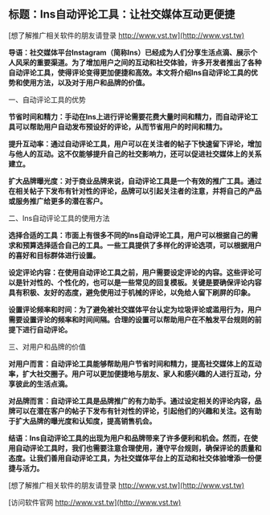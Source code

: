 ## **标题：Ins自动评论工具：让社交媒体互动更便捷**

[想了解推广相关软件的朋友请登录 http://www.vst.tw](http://www.vst.tw)

**导语：社交媒体平台Instagram（简称Ins）已经成为人们分享生活点滴、展示个人风采的重要渠道。为了增加用户之间的互动和社交体验，许多开发者推出了各种自动评论工具，使得评论变得更加便捷和高效。本文将介绍Ins自动评论工具的优势和使用方法，以及对于用户和品牌的价值。**

一、自动评论工具的优势

**节省时间和精力：手动在Ins上进行评论需要花费大量时间和精力，而自动评论工具可以帮助用户自动发布预设好的评论，从而节省用户的时间和精力。**

**提升互动率：通过自动评论工具，用户可以在关注者的帖子下快速留下评论，增加与他人的互动。这不仅能够提升自己的社交影响力，还可以促进社交媒体上的关系建立。**

**扩大品牌曝光度：对于商业品牌来说，自动评论工具是一个有效的推广工具。通过在相关帖子下发布有针对性的评论，品牌可以引起关注者的注意，并将自己的产品或服务推广给更多的潜在客户。**

二、Ins自动评论工具的使用方法

**选择合适的工具：市面上有很多不同的Ins自动评论工具，用户可以根据自己的需求和预算选择适合自己的工具。一些工具提供了多样化的评论选项，可以根据用户的喜好和目标群体进行设置。**

**设定评论内容：在使用自动评论工具之前，用户需要设定评论的内容。这些评论可以是针对性的、个性化的，也可以是一些常见的回复模板。关键是要确保评论内容具有积极、友好的态度，避免使用过于机械的评论，以免给人留下刷屏的印象。**

**设置评论频率和时间：为了避免被社交媒体平台认定为垃圾评论或滥用行为，用户需要设置评论的频率和时间间隔。合理的设置可以帮助用户在不触发平台规则的前提下进行自动评论。**

三、对用户和品牌的价值

**对用户而言：自动评论工具能够帮助用户节省时间和精力，提高社交媒体上的互动率，扩大社交圈子。用户可以更加便捷地与朋友、家人和感兴趣的人进行互动，分享彼此的生活点滴。**

**对品牌而言：自动评论工具是品牌推广的有力助手。通过设定相关的评论内容，品牌可以在潜在客户的帖子下发布有针对性的评论，引起他们的兴趣和关注。这有助于扩大品牌的曝光度和认知度，提高销售机会。**

**结语：Ins自动评论工具的出现为用户和品牌带来了许多便利和机会。然而，在使用自动评论工具时，我们也需要注意合理使用，遵守平台规则，确保评论的质量和态度。让我们善用自动评论工具，为社交媒体平台上的互动和社交体验增添一份便捷与活力。**

[想了解推广相关软件的朋友请登录 http://www.vst.tw](http://www.vst.tw)


[访问软件官网 http://www.vst.tw](http://www.vst.tw)
